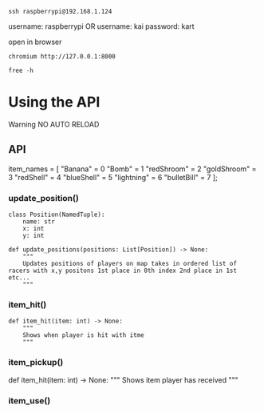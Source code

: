 ```
ssh raspberrypi@192.168.1.124
```

username: raspberrypi
OR
username: kai
password: kart

open in browser

```
chromium http://127.0.0.1:8000
```

```
free -h
```

# Using the API

Warning NO AUTO RELOAD

## API

item_names = [
"Banana" = 0
"Bomb" = 1
"redShroom" = 2
"goldShroom" = 3
"redShell" = 4
"blueShell" = 5
"lightning" = 6
"bulletBill" = 7
];

### update_position()

```
class Position(NamedTuple):
    name: str
    x: int
    y: int

def update_positions(positions: List[Position]) -> None:
    """
    Updates positions of players on map takes in ordered list of racers with x,y positons 1st place in 0th index 2nd place in 1st etc...
    """
```

### item_hit()

```
def item_hit(item: int) -> None:
    """
    Shows when player is hit with itme
    """
```

### item_pickup()

def item_hit(item: int) -> None:
"""
Shows item player has received
"""

### item_use()
